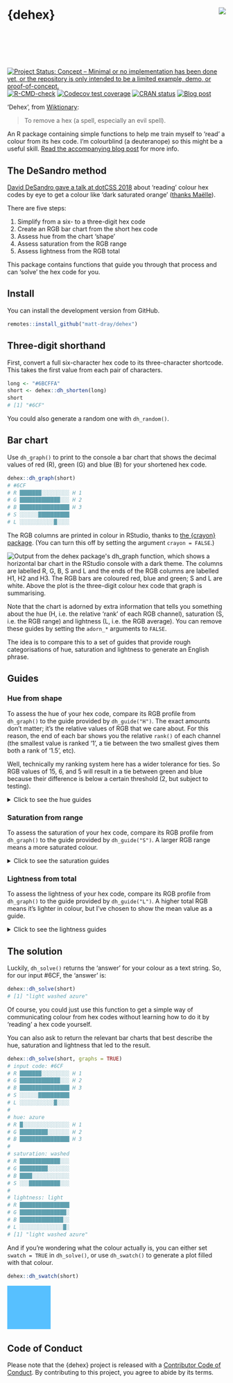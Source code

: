 
<!-- README.md is generated from README.Rmd. Please edit that file -->

# {dehex} <img src='man/figures/logo.png' align="right" height="139" />

<!-- badges: start -->

[![Project Status: Concept – Minimal or no implementation has been done
yet, or the repository is only intended to be a limited example, demo,
or
proof-of-concept.](https://www.repostatus.org/badges/latest/concept.svg)](https://www.repostatus.org/#concept)
[![R-CMD-check](https://github.com/matt-dray/dehex/workflows/R-CMD-check/badge.svg)](https://github.com/matt-dray/dehex/actions)
[![Codecov test
coverage](https://codecov.io/gh/matt-dray/dehex/branch/main/graph/badge.svg)](https://codecov.io/gh/matt-dray/dehex?branch=main)
[![CRAN
status](https://www.r-pkg.org/badges/version/oystr)](https://CRAN.R-project.org/package=oystr)
[![Blog
post](https://img.shields.io/badge/rostrum.blog-post-008900?labelColor=000000&logo=data%3Aimage%2Fgif%3Bbase64%2CR0lGODlhEAAQAPEAAAAAABWCBAAAAAAAACH5BAlkAAIAIf8LTkVUU0NBUEUyLjADAQAAACwAAAAAEAAQAAAC55QkISIiEoQQQgghRBBCiCAIgiAIgiAIQiAIgSAIgiAIQiAIgRAEQiAQBAQCgUAQEAQEgYAgIAgIBAKBQBAQCAKBQEAgCAgEAoFAIAgEBAKBIBAQCAQCgUAgEAgCgUBAICAgICAgIBAgEBAgEBAgEBAgECAgICAgECAQIBAQIBAgECAgICAgICAgECAQECAQICAgICAgICAgEBAgEBAgEBAgICAgICAgECAQIBAQIBAgECAgICAgIBAgECAQECAQIBAgICAgIBAgIBAgEBAgECAgECAgICAgICAgECAgECAgQIAAAQIKAAAh%2BQQJZAACACwAAAAAEAAQAAAC55QkIiESIoQQQgghhAhCBCEIgiAIgiAIQiAIgSAIgiAIQiAIgRAEQiAQBAQCgUAQEAQEgYAgIAgIBAKBQBAQCAKBQEAgCAgEAoFAIAgEBAKBIBAQCAQCgUAgEAgCgUBAICAgICAgIBAgEBAgEBAgEBAgECAgICAgECAQIBAQIBAgECAgICAgICAgECAQECAQICAgICAgICAgEBAgEBAgEBAgICAgICAgECAQIBAQIBAgECAgICAgIBAgECAQECAQIBAgICAgIBAgIBAgEBAgECAgECAgICAgICAgECAgECAgQIAAAQIKAAA7)](https://github.com/matt-dray/dehex)
<!-- badges: end -->

‘Dehex’, from [Wiktionary](https://en.wiktionary.org/wiki/dehex):

> To remove a hex (a spell, especially an evil spell).

An R package containing simple functions to help me train myself to
‘read’ a colour from its hex code. I’m colourblind (a deuteranope) so
this might be a useful skill. [Read the accompanying blog
post](https://www.rostrum.blog/2021/08/10/dehex/) for more info.

## The DeSandro method

[David DeSandro gave a talk at dotCSS
2018](https://metafizzy.co/blog/read-color-hex-codes/) about ‘reading’
colour hex codes by eye to get a colour like ‘dark saturated orange’
([thanks
Maëlle](https://twitter.com/ma_salmon/status/1420726230194794496?s=20)).

There are five steps:

1.  Simplify from a six- to a three-digit hex code
2.  Create an RGB bar chart from the short hex code
3.  Assess hue from the chart ‘shape’
4.  Assess saturation from the RGB range
5.  Assess lightness from the RGB total

This package contains functions that guide you through that process and
can ‘solve’ the hex code for you.

## Install

You can install the development version from GitHub.

``` r
remotes::install_github("matt-dray/dehex")
```

## Three-digit shorthand

First, convert a full six-character hex code to its three-character
shortcode. This takes the first value from each pair of characters.

``` r
long <- "#6BCFFA"
short <- dehex::dh_shorten(long)
short
# [1] "#6CF"
```

You could also generate a random one with `dh_random()`.

## Bar chart

Use `dh_graph()` to print to the console a bar chart that shows the
decimal values of red (R), green (G) and blue (B) for your shortened hex
code.

``` r
dehex::dh_graph(short)
# #6CF
# R ███████░░░░░░░░░ H 1
# G █████████████░░░ H 2
# B ████████████████ H 3
# S ░░░░░░██████████
# L ░░░░░░░░░░░█░░░░
```

The RGB columns are printed in colour in RStudio, thanks to [the
{crayon} package](https://github.com/r-lib/crayon). (You can turn this
off by setting the argument `crayon = FALSE`.)

<div class="figure">

<img src="man/figures/graph-crayon-dark.png" alt="Output from the dehex package's dh_graph function, which shows a horizontal bar chart in the RStudio console with a dark theme. The columns are labelled R, G, B, S and L and the ends of the RGB columns are labelled H1, H2 and H3. The RGB bars are coloured red, blue and green; S and L are white. Above the plot is the three-digit colour hex code that graph is summarising." width="250px"/>

</div>

Note that the chart is adorned by extra information that tells you
something about the hue (H, i.e. the relative ‘rank’ of each RGB
channel), saturation (S, i.e. the RGB range) and lightness (L, i.e. the
RGB average). You can remove these guides by setting the `adorn_*`
arguments to `FALSE`.

The idea is to compare this to a set of guides that provide rough
categorisations of hue, saturation and lightness to generate an English
phrase.

## Guides

### Hue from shape

To assess the hue of your hex code, compare its RGB profile from
`dh_graph()` to the guide provided by `dh_guide("H")`. The exact amounts
don’t matter; it’s the relative values of RGB that we care about. For
this reason, the end of each bar shows you the relative `rank()` of each
channel (the smallest value is ranked ‘1’, a tie between the two
smallest gives them both a rank of ‘1.5’, etc).

Well, technically my ranking system here has a wider tolerance for ties.
So RGB values of 15, 6, and 5 will result in a tie between green and
blue because their difference is below a certain threshold (2, but
subject to testing).

<details>
<summary>
Click to see the hue guides
</summary>

``` r
dehex::dh_guide("H")
# red
# R ████████████████ H 3
# G █░░░░░░░░░░░░░░░ H 1.5
# B █░░░░░░░░░░░░░░░ H 1.5
# 
# green
# R █░░░░░░░░░░░░░░░ H 1.5
# G ████████████████ H 3
# B █░░░░░░░░░░░░░░░ H 1.5
# 
# blue
# R █░░░░░░░░░░░░░░░ H 1.5
# G █░░░░░░░░░░░░░░░ H 1.5
# B ████████████████ H 3
# 
# yellow
# R ████████████████ H 2.5
# G ████████████████ H 2.5
# B █░░░░░░░░░░░░░░░ H 1
# 
# cyan
# R █░░░░░░░░░░░░░░░ H 1
# G ████████████████ H 2.5
# B ████████████████ H 2.5
# 
# magenta
# R ████████████████ H 2.5
# G █░░░░░░░░░░░░░░░ H 1
# B ████████████████ H 2.5
# 
# orange
# R ████████████████ H 3
# G █████████░░░░░░░ H 2
# B █░░░░░░░░░░░░░░░ H 1
# 
# chartreuse
# R █████████░░░░░░░ H 2
# G ████████████████ H 3
# B █░░░░░░░░░░░░░░░ H 1
# 
# aquamarine
# R █░░░░░░░░░░░░░░░ H 1
# G ████████████████ H 3
# B █████████░░░░░░░ H 2
# 
# azure
# R █░░░░░░░░░░░░░░░ H 1
# G █████████░░░░░░░ H 2
# B ████████████████ H 3
# 
# violet
# R █████████░░░░░░░ H 2
# G █░░░░░░░░░░░░░░░ H 1
# B ████████████████ H 3
# 
# rose
# R ████████████████ H 3
# G █░░░░░░░░░░░░░░░ H 1
# B █████████░░░░░░░ H 2
# 
# grey
# R █████████░░░░░░░ H 2
# G █████████░░░░░░░ H 2
# B █████████░░░░░░░ H 2
```

</details>

### Saturation from range

To assess the saturation of your hex code, compare its RGB profile from
`dh_graph()` to the guide provided by `dh_guide("S")`. A larger RGB
range means a more saturated colour.

<details>
<summary>
Click to see the saturation guides
</summary>

``` r
dehex::dh_guide("S")
# saturated
# R ████████████████
# G █████████░░░░░░░
# B █░░░░░░░░░░░░░░░
# S ████████████████
# 
# washed
# R █████████████░░░
# G █████████░░░░░░░
# B ████░░░░░░░░░░░░
# S ░░░██████████░░░
# 
# muted
# R ██████████░░░░░░
# G █████████░░░░░░░
# B ███████░░░░░░░░░
# S ░░░░░░████░░░░░░
# 
# grey
# R █████████░░░░░░░
# G █████████░░░░░░░
# B █████████░░░░░░░
# S ░░░░░░░░█░░░░░░░
```

</details>

### Lightness from total

To assess the lightness of your hex code, compare its RGB profile from
`dh_graph()` to the guide provided by `dh_guide("L")`. A higher total
RGB means it’s lighter in colour, but I’ve chosen to show the mean value
as a guide.

<details>
<summary>
Click to see the lightness guides
</summary>

``` r
dehex::dh_guide("L")
# light
# R ████████████████
# G ███████████████░
# B ██████████████░░
# L ░░░░░░░░░░░░░░█░
# 
# middle
# R ██████████░░░░░░
# G █████████░░░░░░░
# B ████████░░░░░░░░
# L ░░░░░░░░█░░░░░░░
# 
# dark
# R ████░░░░░░░░░░░░
# G ███░░░░░░░░░░░░░
# B ██░░░░░░░░░░░░░░
# L ░░█░░░░░░░░░░░░░
```

</details>

## The solution

Luckily, `dh_solve()` returns the ‘answer’ for your colour as a text
string. So, for our input \#6CF, the ‘answer’ is:

``` r
dehex::dh_solve(short)
# [1] "light washed azure"
```

Of course, you could just use this function to get a simple way of
communicating colour from hex codes without learning how to do it by
‘reading’ a hex code yourself.

You can also ask to return the relevant bar charts that best describe
the hue, saturation and lightness that led to the result.

``` r
dehex::dh_solve(short, graphs = TRUE)
# input code: #6CF
# R ███████░░░░░░░░░ H 1
# G █████████████░░░ H 2
# B ████████████████ H 3
# S ░░░░░░██████████
# L ░░░░░░░░░░░█░░░░
# 
# hue: azure
# R █░░░░░░░░░░░░░░░ H 1
# G █████████░░░░░░░ H 2
# B ████████████████ H 3
# 
# saturation: washed
# R █████████████░░░
# G █████████░░░░░░░
# B ████░░░░░░░░░░░░
# S ░░░██████████░░░
# 
# lightness: light
# R ████████████████
# G ███████████████░
# B ██████████████░░
# L ░░░░░░░░░░░░░░█░
# [1] "light washed azure"
```

And if you’re wondering what the colour actually is, you can either set
`swatch = TRUE` in `dh_solve()`, or use `dh_swatch()` to generate a plot
filled with that colour.

``` r
dehex::dh_swatch(short)
```

<img src="man/figures/README-ex-swatch-1.png" title="A square of colour with its three-digit hex colour code in text in the centre." alt="A square of colour with its three-digit hex colour code in text in the centre." width="100px" height="100px" />

## Code of Conduct

Please note that the {dehex} project is released with a [Contributor
Code of
Conduct](https://contributor-covenant.org/version/2/0/CODE_OF_CONDUCT.html).
By contributing to this project, you agree to abide by its terms.

